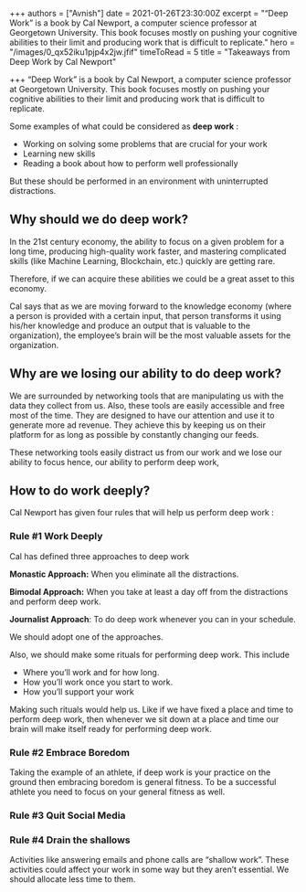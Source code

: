 +++
authors = ["Avnish"]
date = 2021-01-26T23:30:00Z
excerpt = "“Deep Work” is a book by Cal Newport, a computer science professor at Georgetown University. This book focuses mostly on pushing your cognitive abilities to their limit and producing work that is difficult to replicate."
hero = "/images/0_qx52iku1pjp4x2jw.jfif"
timeToRead = 5
title = "Takeaways from Deep Work by Cal Newport"

+++
“Deep Work” is a book by Cal Newport, a computer science professor at Georgetown University. This book focuses mostly on pushing your cognitive abilities to their limit and producing work that is difficult to replicate.

Some examples of what could be considered as **deep work** :

* Working on solving some problems that are crucial for your work
* Learning new skills
* Reading a book about how to perform well professionally

But these should be performed in an environment with uninterrupted distractions.

## Why should we do deep work?

In the 21st century economy, the ability to focus on a given problem for a long time, producing high-quality work faster, and mastering complicated skills (like Machine Learning, Blockchain, etc.) quickly are getting rare.

Therefore, if we can acquire these abilities we could be a great asset to this economy.

Cal says that as we are moving forward to the knowledge economy (where a person is provided with a certain input, that person transforms it using his/her knowledge and produce an output that is valuable to the organization), the employee’s brain will be the most valuable assets for the organization.

## Why are we losing our ability to do deep work?

We are surrounded by networking tools that are manipulating us with the data they collect from us. Also, these tools are easily accessible and free most of the time. They are designed to have our attention and use it to generate more ad revenue. They achieve this by keeping us on their platform for as long as possible by constantly changing our feeds.

These networking tools easily distract us from our work and we lose our ability to focus hence, our ability to perform deep work,

## How to do work deeply?

Cal Newport has given four rules that will help us perform deep work :

### Rule #1 Work Deeply

Cal has defined three approaches to deep work

**Monastic Approach:** When you eliminate all the distractions.

**Bimodal Approach:** When you take at least a day off from the distractions and perform deep work.

**Journalist Approach**: To do deep work whenever you can in your schedule.

We should adopt one of the approaches.

Also, we should make some rituals for performing deep work. This include

* Where you’ll work and for how long.
* How you’ll work once you start to work.
* How you’ll support your work

Making such rituals would help us. Like if we have fixed a place and time to perform deep work, then whenever we sit down at a place and time our brain will make itself ready for performing deep work.

### Rule #2 Embrace Boredom

Taking the example of an athlete, if deep work is your practice on the ground then embracing boredom is general fitness. To be a successful athlete you need to focus on your general fitness as well.

### Rule #3 Quit Social Media

### Rule #4 Drain the shallows

Activities like answering emails and phone calls are “shallow work”. These activities could affect your work in some way but they aren’t essential. We should allocate less time to them.
